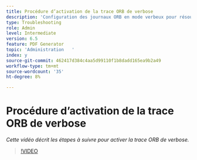 ```yaml
---
title: Procédure d’activation de la trace ORB de verbose
description: 'Configuration des journaux ORB en mode verbeux pour résoudre les problèmes liés à PDF Generator '
type: Troubleshooting
role: Admin
level: Intermediate
version: 6.5
feature: PDF Generator
topic: 'Administration   '
index: y
source-git-commit: 462417d384c4aa5d99110f1b8dadd165ea9b2a49
workflow-type: tm+mt
source-wordcount: '35'
ht-degree: 8%

---
```



# Procédure d’activation de la trace ORB de verbose

*Cette vidéo décrit les étapes à suivre pour activer la trace ORB de verbose.*

>[!VIDEO](https://video.tv.adobe.com/v/335526?quality=9&learn=on)
